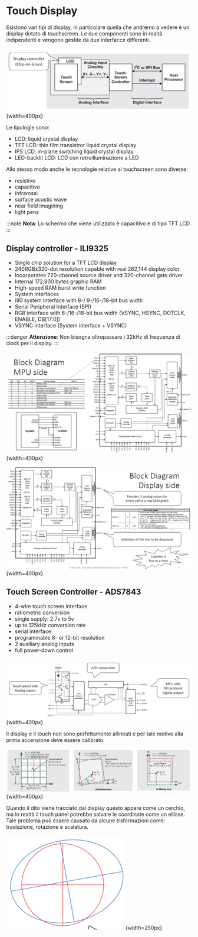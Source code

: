 # Touch Display
<!-- lezione32: 2022-12-15 -->

Esistono vari tipi di display, in particolare quella che andremo a vedere è un display dotato di touchscreen. Le due componenti sono in realtà indipendenti e vengono gestite da due interfacce differenti.

![Interfacce](../images/18_display.png){width=400px}

Le tipologie sono:

- LCD: liquid crystal display
- TFT LCD: thin film transistror liquid crystal display
- IPS LCD: in-plane switching liquid crystal display
- LED-backlit LCD: LCD con retroilluminazione a LED

Allo stesso modo anche le tecnologie relative al touchscreen sono diverse:

- resistivo
- capacitivo
- infrarossi
- surface acustic wave
- near field imagining
- light pens

:::note
**Nota**: Lo schermo che viene utilizzato è capacitivo e di tipo TFT LCD.
:::

## Display controller - ILI9325

- Single chip solution for a TFT LCD display
- 240RGBx320-dot resolution capable with real 262,144 display color
- Incorporates 720-channel source driver and 320-channel gate driver
- Internal 172,800 bytes graphic RAM
- High-speed RAM burst write function
- System interfaces
- i80 system interface with 8-/ 9-/16-/18-bit bus width
- Serial Peripheral Interface (SPI)
- RGB interface with 6-/16-/18-bit bus width (VSYNC, HSYNC, DOTCLK, ENABLE, DB[17:0])
- VSYNC interface (System interface + VSYNC)

:::danger
**Attenzione**: Non bisogna oltrepassare i 32kHz di frequenza di clock per il display.
:::

![Block Diagram MPU side](../images/18_diagram_mpu_side.png){width=400px}

![Block Diagrqam Display Side](../images/18_block_diagram_display_side.png){width=400px}

## Touch Screen Controller - ADS7843

- 4-wire touch screen interface
- ratiometric conversion
- single supply: 2.7v to 5v
- up to 125kHz conversion rate
- serial interface
- programmable 8- or 12-bit resolution
- 2 auxiliary analog inputs
- full power-down control

![Diagramma a blocchi](../images/18_diagrm_block_touch.png){width=400px}

Il display e il touch non sono perfettamente allineati e per tale motivo alla prima accensione deve essere calibrato. 

![Errore di calibrazione](../images/18_tuch_error.png){width=400px}

Quando il dito viene tracciato dal display questo appare come un cerchio, ma in realtà il touch panel potrebbe salvare le coordinate come un ellisse. Tale problema può essere causato da alcune trsformazioni come: traslazione, rotazione e scalatura.

![Calibratura](../images/18_calib.png){width=250px}

